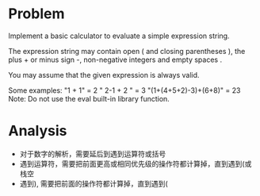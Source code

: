 # Problem

Implement a basic calculator to evaluate a simple expression string.

The expression string may contain open ( and closing parentheses ), the plus + or minus sign -, non-negative integers and empty spaces .

You may assume that the given expression is always valid.

Some examples:
"1 + 1" = 2
" 2-1 + 2 " = 3
"(1+(4+5+2)-3)+(6+8)" = 23
Note: Do not use the eval built-in library function.

# Analysis

- 对于数字的解析，需要延后到遇到运算符或括号
- 遇到运算符，需要把前面更高或相同优先级的操作符都计算掉，直到遇到(或栈空
- 遇到), 需要把前面的操作符都计算掉，直到遇到(